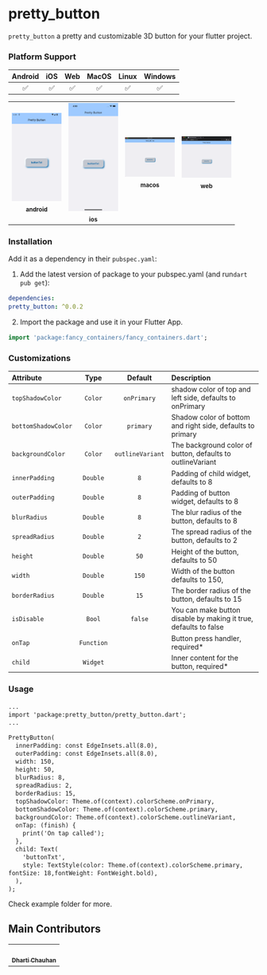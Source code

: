 # pretty_button

`pretty_button` a pretty and customizable 3D button for your flutter project.

### Platform Support

| Android | iOS | Web | MacOS | Linux | Windows |
| :-----: | :-: | :---: | :-----: | :-: | :---: |
| &#9989; | &#9989; | &#9989; | &#9989; | &#9989; | &#9989; |

<table>
  <tr>
    <td align="center"><a href="https://github.com/Dharti1623/prettyButtons/blob/main/screenshots/android.png"><img src="https://raw.githubusercontent.com/Dharti1623/prettyButtons/main/screenshots/android.png" width="100px;" alt="android"/><br /><sub><b>android</b></sub></a></td>
    <td align="center"><a href="https://github.com/Dharti1623/prettyButtons/blob/main/screenshots/iphone"><img src="https://raw.githubusercontent.com/Dharti1623/prettyButtons/main/screenshots/iphone.png" width="100px;" alt="ios"/><br /><sub><b>ios</b></sub></a></td>
    <td align="center"><a href="https://github.com/Dharti1623/prettyButtons/blob/main/screenshots/macOs.png"><img src="https://raw.githubusercontent.com/Dharti1623/prettyButtons/main/screenshots/macOs.png" width="100px;" alt="macos"/><br /><sub><b>macos</b></sub></a></td>
    <td align="center"><a href="https://github.com/Dharti1623/prettyButtons/blob/main/screenshots/web.png"><img src="https://raw.githubusercontent.com/Dharti1623/prettyButtons/main/screenshots/web.png" width="100px;" alt="web"/><br /><sub><b>web</b></sub></a></td>
  </tr>
</table>


<!-- ![Android Image](screenshots/android.png)
![ios Image](screenshots/iphone.png)
![macos Image](screenshots/macOs.png)
![web Image](screenshots/web.png) -->

### Installation

Add it as a dependency in their `pubspec.yaml`:


1. Add the latest version of package to your pubspec.yaml (and run`dart pub get`):
```yaml
dependencies:
pretty_button: ^0.0.2
```
2. Import the package and use it in your Flutter App.
```dart
import 'package:fancy_containers/fancy_containers.dart';
```

### Customizations

| Attribute           |    Type    |     Default      | Description                                                      |
|:--------------------|:----------:|:----------------:|:-----------------------------------------------------------------|
| `topShadowColor`    |  `Color`   |   `onPrimary`    | shadow color of top and left side, defaults to onPrimary         |
| `bottomShadowColor` |  `Color`   |    `primary`     | Shadow color of bottom and right side, defaults to primary       |
| `backgroundColor`   |  `Color`   | `outlineVariant` | The background color of button, defaults to outlineVariant       |
| `innerPadding`      |  `Double`  |       `8`        | Padding of child widget, defaults to 8                           |
| `outerPadding`      |  `Double`  |       `8`        | Padding of button widget, defaults to 8                          |
| `blurRadius`        |  `Double`  |       `8`        | The blur radius of the button, defaults to 8                     |
| `spreadRadius`      |  `Double`  |       `2`        | The spread radius of the button, defaults to 2                   |
| `height`            |  `Double`  |       `50`       | Height of the button, defaults to 50                             |
| `width`             |  `Double`  |      `150`       | Width of the button defaults to 150,                             |
| `borderRadius`      |  `Double`  |       `15`       | The border radius of the button, defaults to 15                  |
| `isDisable`         |   `Bool`   |     `false`      | You can make button disable by making it true, defaults to false |
| `onTap`             | `Function` |                  | Button press handler, required*                                  |
| `child`             |  `Widget`  |                  | Inner content for the button, required*                          |

### Usage

```
...
import 'package:pretty_button/pretty_button.dart';
...
```

```
PrettyButton(
  innerPadding: const EdgeInsets.all(8.0),
  outerPadding: const EdgeInsets.all(8.0),
  width: 150,
  height: 50,
  blurRadius: 8,
  spreadRadius: 2,
  borderRadius: 15,
  topShadowColor: Theme.of(context).colorScheme.onPrimary,
  bottomShadowColor: Theme.of(context).colorScheme.primary,
  backgroundColor: Theme.of(context).colorScheme.outlineVariant,
  onTap: (finish) {
    print('On tap called');
  },
  child: Text(
    'buttonTxt',
    style: TextStyle(color: Theme.of(context).colorScheme.primary, fontSize: 18,fontWeight: FontWeight.bold),
  ),
);
```

Check example folder for more.

## Main Contributors

<table>
  <tr>
    <td align="center"><a href="https://github.com/Dharti1623"><img src="https://avatars.githubusercontent.com/u/102344648?s=400&u=f090532c81927a74127240b841de2f79e388fc02&v=4" width="100px;" alt=""/><br /><sub><b>Dharti Chauhan </b></sub></a></td>
  </tr>
</table>
<br/>
